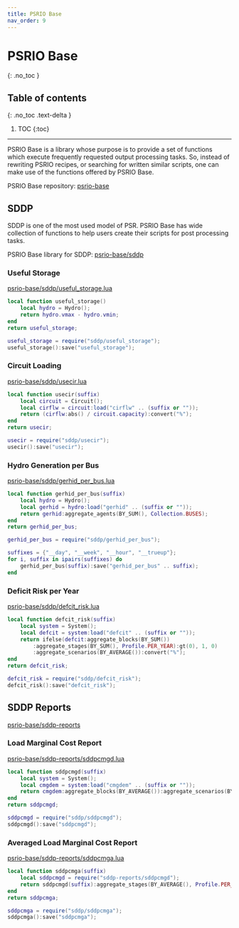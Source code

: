 ```yaml
---
title: PSRIO Base
nav_order: 9
---
```


# PSRIO Base
{: .no_toc }

## Table of contents
{: .no_toc .text-delta }

1. TOC
{:toc}

---

PSRIO Base is a library whose purpose is to provide a set of functions which execute frequently requested output processing tasks. So, instead of rewriting PSRIO recipes, or searching for written similar scripts, one can make use of the functions offered by PSRIO Base.

PSRIO Base repository: [psrio-base](https://github.com/psrenergy/psrio-base)

## SDDP

SDDP is one of the most used model of PSR. PSRIO Base has wide collection of functions to help users create their scripts for post processing tasks.

PSRIO Base library for SDDP: [psrio-base/sddp](https://github.com/psrenergy/psrio-base/tree/master/sddp)

### Useful Storage

[psrio-base/sddp/useful_storage.lua](https://github.com/psrenergy/psrio-base/blob/master/sddp/useful_storage.lua)

```lua
local function useful_storage()
    local hydro = Hydro();
    return hydro.vmax - hydro.vmin;
end
return useful_storage;
```

```lua
useful_storage = require("sddp/useful_storage");
useful_storage():save("useful_storage");
```

### Circuit Loading

[psrio-base/sddp/usecir.lua](https://github.com/psrenergy/psrio-base/blob/master/sddp/usecir.lua)

``` lua
local function usecir(suffix)
    local circuit = Circuit();
    local cirflw = circuit:load("cirflw" .. (suffix or ""));
    return (cirflw:abs() / circuit.capacity):convert("%");
end
return usecir;
```

``` lua
usecir = require("sddp/usecir");
usecir():save("usecir");
```

### Hydro Generation per Bus

[psrio-base/sddp/gerhid_per_bus.lua](https://github.com/psrenergy/psrio-base/blob/master/sddp/gerhid_per_bus.lua)

```lua
local function gerhid_per_bus(suffix)
    local hydro = Hydro();
    local gerhid = hydro:load("gerhid" .. (suffix or ""));
    return gerhid:aggregate_agents(BY_SUM(), Collection.BUSES);
end
return gerhid_per_bus;
```

```lua
gerhid_per_bus = require("sddp/gerhid_per_bus");

suffixes = {"__day", "__week", "__hour", "__trueup"};
for i, suffix in ipairs(suffixes) do 
    gerhid_per_bus(suffix):save("gerhid_per_bus" .. suffix); 
end
```

### Deficit Risk per Year

[psrio-base/sddp/defcit_risk.lua](https://github.com/psrenergy/psrio-base/blob/master/sddp/defcit_risk.lua)

```lua
local function defcit_risk(suffix)
    local system = System();
    local defcit = system:load("defcit" .. (suffix or "")); 
    return ifelse(defcit:aggregate_blocks(BY_SUM())
        :aggregate_stages(BY_SUM(), Profile.PER_YEAR):gt(0), 1, 0)
        :aggregate_scenarios(BY_AVERAGE()):convert("%");
end
return defcit_risk;
```

```lua
defcit_risk = require("sddp/defcit_risk");
defcit_risk():save("defcit_risk");
```

## SDDP Reports

[psrio-base/sddp-reports](https://github.com/psrenergy/psrio-base/tree/master/sddp-reports)

### Load Marginal Cost Report

[psrio-base/sddp-reports/sddpcmgd.lua](https://github.com/psrenergy/psrio-base/blob/master/sddp-reports/sddpcmgd.lua)

```lua
local function sddpcmgd(suffix)
    local system = System();
    local cmgdem = system:load("cmgdem" .. (suffix or ""));
    return cmgdem:aggregate_blocks(BY_AVERAGE()):aggregate_scenarios(BY_AVERAGE());
end
return sddpcmgd;
```

```lua
sddpcmgd = require("sddp/sddpcmgd");
sddpcmgd():save("sddpcmgd");
```

### Averaged Load Marginal Cost Report

[psrio-base/sddp-reports/sddpcmga.lua](https://github.com/psrenergy/psrio-base/blob/master/sddp-reports/sddpcmga.lua)

```lua
local function sddpcmga(suffix)
    local sddpcmgd = require("sddp-reports/sddpcmgd");
    return sddpcmgd(suffix):aggregate_stages(BY_AVERAGE(), Profile.PER_YEAR);
end
return sddpcmga;
```

```lua
sddpcmga = require("sddp/sddpcmga");
sddpcmga():save("sddpcmga");
```

